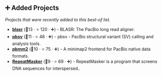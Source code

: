 ## ➕ Added Projects

_Projects that were recently added to this best-of list._

- <b><a href="https://github.com/PacificBiosciences/blasr">blasr</a></b> (🥉13 ·  ⭐ 120 · ➕) - BLASR: The PacBio long read aligner.
- <b><a href="https://github.com/PacificBiosciences/pbsv">pbsv</a></b> (🥉11 ·  ⭐ 48 · ➕) - pbsv - PacBio structural variant (SV) calling and analysis tools.
- <b><a href="https://github.com/PacificBiosciences/pbmm2">pbmm2</a></b> (🥉10 ·  ⭐ 75 · ➕) - A minimap2 frontend for PacBio native data formats.
- <b><a href="https://github.com/rmhubley/RepeatMasker">RepeatMasker</a></b> (🥉9 ·  ⭐ 69 · ➕) - RepeatMasker is a program that screens DNA sequences for interspersed..

